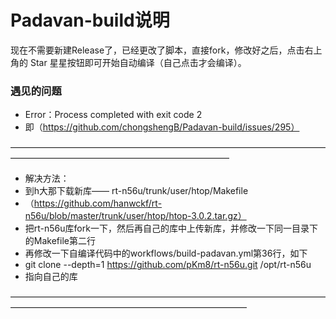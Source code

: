 # Padavan-build说明
现在不需要新建Release了，已经更改了脚本，直接fork，修改好之后，点击右上角的 Star 星星按钮即可开始自动编译（自己点击才会编译）。

### 遇见的问题 ###
* Error：Process completed with exit code 2 
* 即（https://github.com/chongshengB/Padavan-build/issues/295）

 —————————————————————————————————————————————————————————————

* 解决方法： 
* 到h大那下载新库—— rt-n56u/trunk/user/htop/Makefile 
*  （https://github.com/hanwckf/rt-n56u/blob/master/trunk/user/htop/htop-3.0.2.tar.gz） 
* 把rt-n56u库fork一下，然后再自己的库中上传新库，并修改一下同一目录下的Makefile第二行
* 再修改一下自编译代码中的workflows/build-padavan.yml第36行，如下
*   git clone --depth=1 https://github.com/pKm8/rt-n56u.git /opt/rt-n56u
*   指向自己的库
 
 ———————————————————————————————————————————————————————————————
